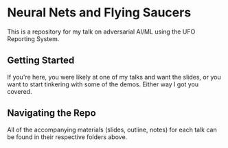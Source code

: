 # Neural Nets and Flying Saucers

This is a repository for my talk on adversarial AI/ML using the UFO Reporting System.

## Getting Started

If you're here, you were likely at one of my talks and want the slides, or you want to start tinkering with some of the demos. Either way I got you covered.

## Navigating the Repo 

All of the accompanying materials (slides, outline, notes) for each talk can be found in their respective folders above.


